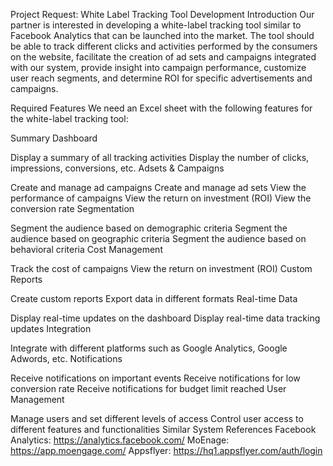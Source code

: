 
Project Request: White Label Tracking Tool Development
Introduction
Our partner is interested in developing a white-label tracking tool similar to Facebook Analytics that can be launched into the market. The tool should be able to track different clicks and activities performed by the consumers on the website, facilitate the creation of ad sets and campaigns integrated with our system, provide insight into campaign performance, customize user reach segments, and determine ROI for specific advertisements and campaigns.

Required Features
We need an Excel sheet with the following features for the white-label tracking tool:

Summary Dashboard

Display a summary of all tracking activities
Display the number of clicks, impressions, conversions, etc.
Adsets & Campaigns

Create and manage ad campaigns
Create and manage ad sets
View the performance of campaigns
View the return on investment (ROI)
View the conversion rate
Segmentation

Segment the audience based on demographic criteria
Segment the audience based on geographic criteria
Segment the audience based on behavioral criteria
Cost Management

Track the cost of campaigns
View the return on investment (ROI)
Custom Reports

Create custom reports
Export data in different formats
Real-time Data

Display real-time updates on the dashboard
Display real-time data tracking updates
Integration

Integrate with different platforms such as Google Analytics, Google Adwords, etc.
Notifications

Receive notifications on important events
Receive notifications for low conversion rate
Receive notifications for budget limit reached
User Management

Manage users and set different levels of access
Control user access to different features and functionalities
Similar System References
Facebook Analytics: https://analytics.facebook.com/
MoEnage: https://app.moengage.com/
Appsflyer: https://hq1.appsflyer.com/auth/login
